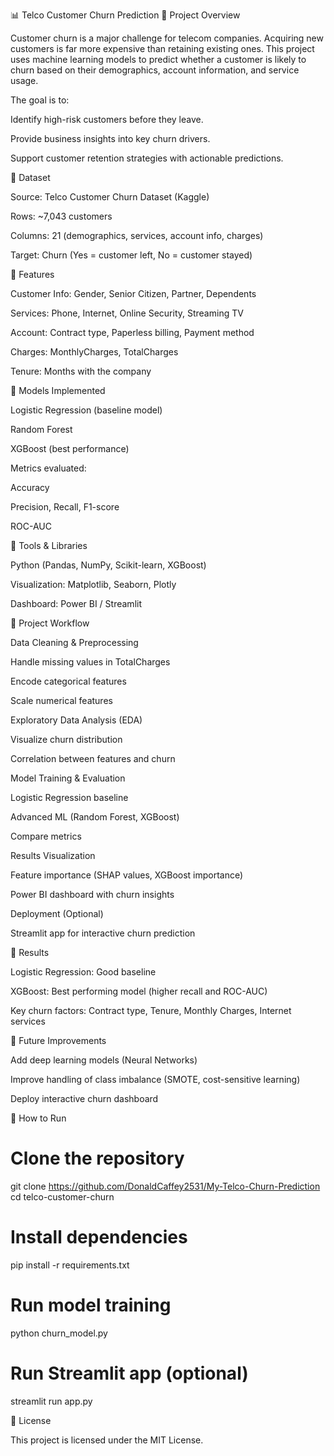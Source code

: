 📊 Telco Customer Churn Prediction
🔹 Project Overview

Customer churn is a major challenge for telecom companies. Acquiring new customers is far more expensive than retaining existing ones. This project uses machine learning models to predict whether a customer is likely to churn based on their demographics, account information, and service usage.

The goal is to:

Identify high-risk customers before they leave.

Provide business insights into key churn drivers.

Support customer retention strategies with actionable predictions.

🔹 Dataset

Source: Telco Customer Churn Dataset (Kaggle)

Rows: ~7,043 customers

Columns: 21 (demographics, services, account info, charges)

Target: Churn (Yes = customer left, No = customer stayed)

🔹 Features

Customer Info: Gender, Senior Citizen, Partner, Dependents

Services: Phone, Internet, Online Security, Streaming TV

Account: Contract type, Paperless billing, Payment method

Charges: MonthlyCharges, TotalCharges

Tenure: Months with the company

🔹 Models Implemented

Logistic Regression (baseline model)

Random Forest

XGBoost (best performance)

Metrics evaluated:

Accuracy

Precision, Recall, F1-score

ROC-AUC

🔹 Tools & Libraries

Python (Pandas, NumPy, Scikit-learn, XGBoost)

Visualization: Matplotlib, Seaborn, Plotly

Dashboard: Power BI / Streamlit

🔹 Project Workflow

Data Cleaning & Preprocessing

Handle missing values in TotalCharges

Encode categorical features

Scale numerical features

Exploratory Data Analysis (EDA)

Visualize churn distribution

Correlation between features and churn

Model Training & Evaluation

Logistic Regression baseline

Advanced ML (Random Forest, XGBoost)

Compare metrics

Results Visualization

Feature importance (SHAP values, XGBoost importance)

Power BI dashboard with churn insights

Deployment (Optional)

Streamlit app for interactive churn prediction

🔹 Results

Logistic Regression: Good baseline

XGBoost: Best performing model (higher recall and ROC-AUC)

Key churn factors: Contract type, Tenure, Monthly Charges, Internet services

🔹 Future Improvements

Add deep learning models (Neural Networks)

Improve handling of class imbalance (SMOTE, cost-sensitive learning)

Deploy interactive churn dashboard

🔹 How to Run
# Clone the repository
git clone https://github.com/DonaldCaffey2531/My-Telco-Churn-Prediction
cd telco-customer-churn

# Install dependencies
pip install -r requirements.txt

# Run model training
python churn_model.py

# Run Streamlit app (optional)
streamlit run app.py

🔹 License

This project is licensed under the MIT License.